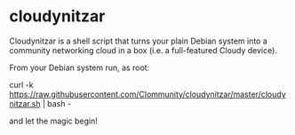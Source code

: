 # cloudynitzar
Cloudynitzar is a shell script that turns your plain Debian system into a community networking cloud in a box (i.e. a full-featured Cloudy device).

From your Debian system run, as root:

curl -k https://raw.githubusercontent.com/Clommunity/cloudynitzar/master/cloudynitzar.sh | bash -

and let the magic begin!

